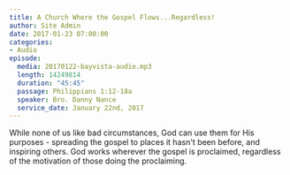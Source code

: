 ```yaml
---
title: A Church Where the Gospel Flows...Regardless!
author: Site Admin
date: 2017-01-23 07:00:00
categories:
- Audio
episode:
  media: 20170122-bayvista-audio.mp3
  length: 14249814
  duration: "45:45"
  passage: Philippians 1:12-18a
  speaker: Bro. Danny Nance
  service_date: January 22nd, 2017
---
```

While none of us like bad circumstances, God can use them for His purposes - spreading the gospel to places it hasn't been before, and inspiring others. God works wherever the gospel is proclaimed, regardless of the motivation of those doing the proclaiming.